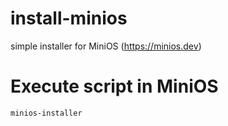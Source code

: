 # install-minios
simple installer for MiniOS (https://minios.dev)


# Execute script in MiniOS
    minios-installer
